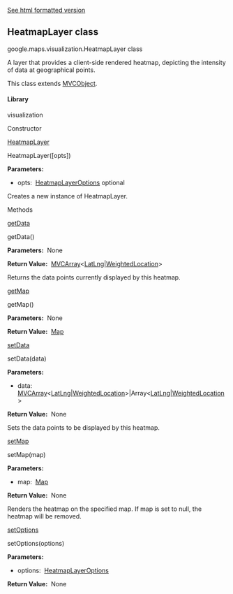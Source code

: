 [See html formatted version](https://huasofoundries.github.io/google-maps-documentation/HeatmapLayer.html)


HeatmapLayer class
------------------

google.maps.visualization.HeatmapLayer class

A layer that provides a client-side rendered heatmap, depicting the intensity of data at geographical points.

This class extends [MVCObject](MVCObject.md).

#### Library

visualization

Constructor

[HeatmapLayer](#HeatmapLayer.constructor)

HeatmapLayer(\[opts\])

**Parameters:** 

*   opts:  [HeatmapLayerOptions](HeatmapLayerOptions.md) optional

Creates a new instance of HeatmapLayer.

Methods

[getData](#HeatmapLayer.getData)

getData()

**Parameters:**  None

**Return Value:**  [MVCArray](MVCArray.md)<[LatLng](LatLng.md)|[WeightedLocation](WeightedLocation.md)\>

Returns the data points currently displayed by this heatmap.

[getMap](#HeatmapLayer.getMap)

getMap()

**Parameters:**  None

**Return Value:**  [Map](Map.md)

[setData](#HeatmapLayer.setData)

setData(data)

**Parameters:** 

*   data:  [MVCArray](MVCArray.md)<[LatLng](LatLng.md)|[WeightedLocation](WeightedLocation.md)\>|Array<[LatLng](LatLng.md)|[WeightedLocation](WeightedLocation.md)\>

**Return Value:**  None

Sets the data points to be displayed by this heatmap.

[setMap](#HeatmapLayer.setMap)

setMap(map)

**Parameters:** 

*   map:  [Map](Map.md)

**Return Value:**  None

Renders the heatmap on the specified map. If map is set to null, the heatmap will be removed.

[setOptions](#HeatmapLayer.setOptions)

setOptions(options)

**Parameters:** 

*   options:  [HeatmapLayerOptions](HeatmapLayerOptions.md)

**Return Value:**  None